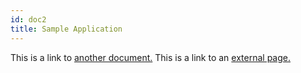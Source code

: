 ```yaml
---
id: doc2
title: Sample Application
---
```


This is a link to [another document.](doc3.md) This is a link to an [external page.](http://www.example.com/)
